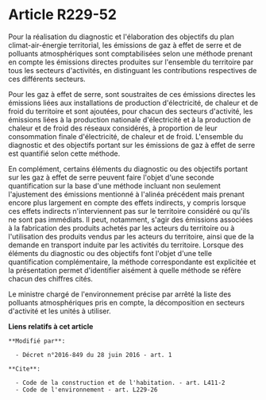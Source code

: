 # Article R229-52

Pour la réalisation du diagnostic et l'élaboration des objectifs du plan climat-air-énergie territorial, les émissions de gaz
à effet de serre et de polluants atmosphériques sont comptabilisées selon une méthode prenant en compte les émissions
directes produites sur l'ensemble du territoire par tous les secteurs d'activités, en distinguant les contributions
respectives de ces différents secteurs.

Pour les gaz à effet de serre, sont soustraites de ces émissions directes les émissions liées aux installations de production
d'électricité, de chaleur et de froid du territoire et sont ajoutées, pour chacun des secteurs d'activité, les émissions
liées à la production nationale d'électricité et à la production de chaleur et de froid des réseaux considérés, à proportion
de leur consommation finale d'électricité, de chaleur et de froid. L'ensemble du diagnostic et des objectifs portant sur les
émissions de gaz à effet de serre est quantifié selon cette méthode.

En complément, certains éléments du diagnostic ou des objectifs portant sur les gaz à effet de serre peuvent faire l'objet
d'une seconde quantification sur la base d'une méthode incluant non seulement l'ajustement des émissions mentionné à l'alinéa
précédent mais prenant encore plus largement en compte des effets indirects, y compris lorsque ces effets indirects
n'interviennent pas sur le territoire considéré ou qu'ils ne sont pas immédiats. Il peut, notamment, s'agir des émissions
associées à la fabrication des produits achetés par les acteurs du territoire ou à l'utilisation des produits vendus par les
acteurs du territoire, ainsi que de la demande en transport induite par les activités du territoire. Lorsque des éléments du
diagnostic ou des objectifs font l'objet d'une telle quantification complémentaire, la méthode correspondante est explicitée
et la présentation permet d'identifier aisément à quelle méthode se réfère chacun des chiffres cités.

Le ministre chargé de l'environnement précise par arrêté la liste des polluants atmosphériques pris en compte, la
décomposition en secteurs d'activité et les unités à utiliser.

**Liens relatifs à cet article**

	**Modifié par**:

	  - Décret n°2016-849 du 28 juin 2016 - art. 1

	**Cite**:

	  - Code de la construction et de l'habitation. - art. L411-2
	  - Code de l'environnement - art. L229-26
